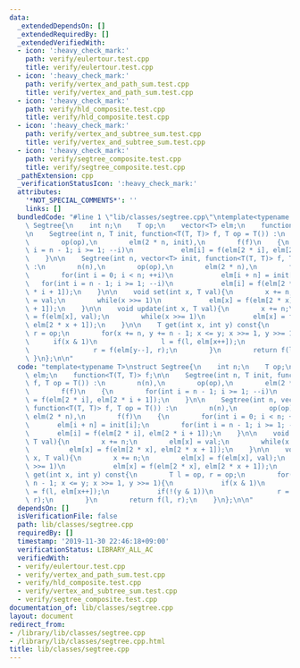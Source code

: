 ```yaml
---
data:
  _extendedDependsOn: []
  _extendedRequiredBy: []
  _extendedVerifiedWith:
  - icon: ':heavy_check_mark:'
    path: verify/eulertour.test.cpp
    title: verify/eulertour.test.cpp
  - icon: ':heavy_check_mark:'
    path: verify/vertex_and_path_sum.test.cpp
    title: verify/vertex_and_path_sum.test.cpp
  - icon: ':heavy_check_mark:'
    path: verify/hld_composite.test.cpp
    title: verify/hld_composite.test.cpp
  - icon: ':heavy_check_mark:'
    path: verify/vertex_and_subtree_sum.test.cpp
    title: verify/vertex_and_subtree_sum.test.cpp
  - icon: ':heavy_check_mark:'
    path: verify/segtree_composite.test.cpp
    title: verify/segtree_composite.test.cpp
  _pathExtension: cpp
  _verificationStatusIcon: ':heavy_check_mark:'
  attributes:
    '*NOT_SPECIAL_COMMENTS*': ''
    links: []
  bundledCode: "#line 1 \"lib/classes/segtree.cpp\"\ntemplate<typename T>\nstruct\
    \ Segtree{\n    int n;\n    T op;\n    vector<T> elm;\n    function<T(T, T)> f;\n\
    \n    Segtree(int n, T init, function<T(T, T)> f, T op = T()) :\n        n(n),\n\
    \        op(op),\n        elm(2 * n, init),\n        f(f)\n    {\n        for(int\
    \ i = n - 1; i >= 1; --i)\n            elm[i] = f(elm[2 * i], elm[2 * i + 1]);\n\
    \    }\n\n    Segtree(int n, vector<T> init, function<T(T, T)> f, T op = T())\
    \ :\n        n(n),\n        op(op),\n        elm(2 * n),\n        f(f)\n    {\n\
    \        for(int i = 0; i < n; ++i)\n            elm[i + n] = init[i];\n     \
    \   for(int i = n - 1; i >= 1; --i)\n            elm[i] = f(elm[2 * i], elm[2\
    \ * i + 1]);\n    }\n\n    void set(int x, T val){\n        x += n;\n        elm[x]\
    \ = val;\n        while(x >>= 1)\n            elm[x] = f(elm[2 * x], elm[2 * x\
    \ + 1]);\n    }\n\n    void update(int x, T val){\n        x += n;\n        elm[x]\
    \ = f(elm[x], val);\n        while(x >>= 1)\n            elm[x] = f(elm[2 * x],\
    \ elm[2 * x + 1]);\n    }\n\n    T get(int x, int y) const{\n        T l = op,\
    \ r = op;\n        for(x += n, y += n - 1; x <= y; x >>= 1, y >>= 1){\n      \
    \      if(x & 1)\n                l = f(l, elm[x++]);\n            if(!(y & 1))\n\
    \                r = f(elm[y--], r);\n        }\n        return f(l, r);\n   \
    \ }\n};\n\n"
  code: "template<typename T>\nstruct Segtree{\n    int n;\n    T op;\n    vector<T>\
    \ elm;\n    function<T(T, T)> f;\n\n    Segtree(int n, T init, function<T(T, T)>\
    \ f, T op = T()) :\n        n(n),\n        op(op),\n        elm(2 * n, init),\n\
    \        f(f)\n    {\n        for(int i = n - 1; i >= 1; --i)\n            elm[i]\
    \ = f(elm[2 * i], elm[2 * i + 1]);\n    }\n\n    Segtree(int n, vector<T> init,\
    \ function<T(T, T)> f, T op = T()) :\n        n(n),\n        op(op),\n       \
    \ elm(2 * n),\n        f(f)\n    {\n        for(int i = 0; i < n; ++i)\n     \
    \       elm[i + n] = init[i];\n        for(int i = n - 1; i >= 1; --i)\n     \
    \       elm[i] = f(elm[2 * i], elm[2 * i + 1]);\n    }\n\n    void set(int x,\
    \ T val){\n        x += n;\n        elm[x] = val;\n        while(x >>= 1)\n  \
    \          elm[x] = f(elm[2 * x], elm[2 * x + 1]);\n    }\n\n    void update(int\
    \ x, T val){\n        x += n;\n        elm[x] = f(elm[x], val);\n        while(x\
    \ >>= 1)\n            elm[x] = f(elm[2 * x], elm[2 * x + 1]);\n    }\n\n    T\
    \ get(int x, int y) const{\n        T l = op, r = op;\n        for(x += n, y +=\
    \ n - 1; x <= y; x >>= 1, y >>= 1){\n            if(x & 1)\n                l\
    \ = f(l, elm[x++]);\n            if(!(y & 1))\n                r = f(elm[y--],\
    \ r);\n        }\n        return f(l, r);\n    }\n};\n\n"
  dependsOn: []
  isVerificationFile: false
  path: lib/classes/segtree.cpp
  requiredBy: []
  timestamp: '2019-11-30 22:46:18+09:00'
  verificationStatus: LIBRARY_ALL_AC
  verifiedWith:
  - verify/eulertour.test.cpp
  - verify/vertex_and_path_sum.test.cpp
  - verify/hld_composite.test.cpp
  - verify/vertex_and_subtree_sum.test.cpp
  - verify/segtree_composite.test.cpp
documentation_of: lib/classes/segtree.cpp
layout: document
redirect_from:
- /library/lib/classes/segtree.cpp
- /library/lib/classes/segtree.cpp.html
title: lib/classes/segtree.cpp
---
```

